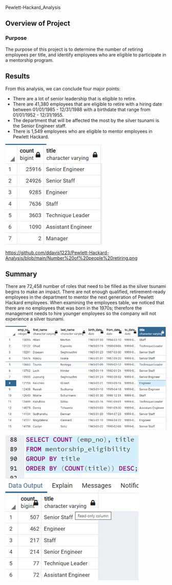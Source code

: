 Pewlett-Hackard_Analysis

## Overview of Project

### Purpose
The purpose of this project is to determine the number of retiring employees per title, and identify employees who are eligible to participate in a mentorship program.

## Results
From this analysis, we can conclude four major points:
* There are a lot of senior leadership that is eligible to retire.
* There are 41,380 employees that are eligible to retire with a hiring date between 01/01/1985 - 12/31/1988 with a birthdate that range from 01/01/1952 - 12/31/1955.
* The department that will be affected the most by the silver tsunami is the Senior Engineer staff.
* There is 1,549 employees who are eligible to mentor employees in Pewlett Hackard.
 
 ![retiring_titles](retiring_titles.png)
 
https://github.com/ddavis1223/Pewlett-Hackard-Analysis/blob/main/Number%20of%20people%20retiring.png
 
 
## Summary
There are 72,458 number of roles that need to be filled as the silver tsunami begins to make an impact.
There are not enough qualified, retirement-ready employees in the department to mentor the next generation of Pewlett Hackard employees.
When examining the employees table, we noticed that there are no employees that was born in the 1970s; therefore the management needs to hire younger employees so the company will not experience a silver tsunami.

![mentorship_eligibility](mentorship_eligibility.png)

![Mentor_title](Mentor_title.png)

